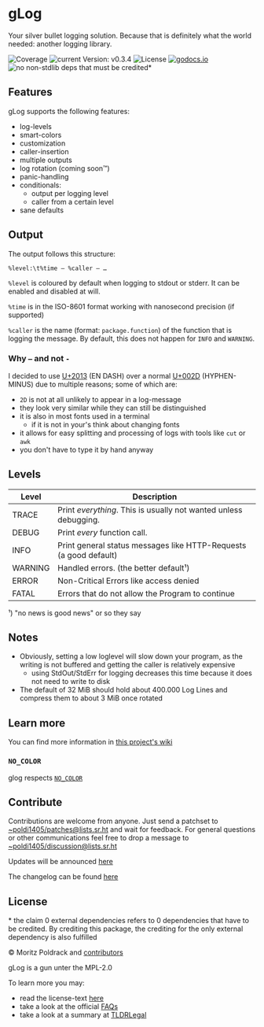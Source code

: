 # gLog

Your silver bullet logging solution. Because that is definitely what
the world needed: another logging library.

![Coverage](https://img.shields.io/static/v1?label=coverage&message=91%25&color=brightgreen&style=flat-square)
![current Version: v0.3.4](https://img.shields.io/static/v1?label=version&message=0.3.4&color=red&style=flat-square)
![License](https://img.shields.io/static/v1?label=license&message=MPL-2&color=blue&style=flat-square)
[![godocs.io](https://img.shields.io/badge/godoc-reference-blue?style=flat-square)](https://godocs.io/git.sr.ht/~poldi1405/glog)
![no non-stdlib deps that must be credited](https://img.shields.io/badge/external_dependencies-0-green?style=flat-square)\*

## Features

gLog supports the following features:

- log-levels 
- smart-colors
- customization
- caller-insertion
- multiple outputs
- log rotation (coming soon™)
- panic-handling
- conditionals:
	- output per logging level
	- caller from a certain level
- sane defaults

## Output

The output follows this structure:

``` %level:\t%time – %caller – … ```

`%level` is coloured by  default when logging  to stdout  or stderr.
It  can be enabled and disabled at will.

`%time` is in the ISO-8601 format working with nanosecond precision
(if supported)

`%caller` is the  name  (format:  `package.function`)  of  the
function that is logging the message.  By default, this does not
happen for `INFO` and `WARNING`.

### Why `–` and not `-`

I  decided  to  use  [U+2013](https://codepoints.net/U+2013)  (EN
DASH)  over a normal [U+002D](https://codepoints.net/U+002D)
(HYPHEN-MINUS)  due  to multiple reasons; some of which are:

- `2D` is not at all unlikely to appear in a log-message
- they look very similar while they can still be distinguished
- it is also in most fonts used in a terminal
	- if it is not in your's think about changing fonts
- it allows for easy splitting and processing of logs with tools like
  `cut` or `awk`
- you don't have to type it by hand anyway

## Levels

| Level   | Description                                                       |
|---------|-------------------------------------------------------------------|
| TRACE   | Print *everything*. This is usually not wanted unless debugging.  |
| DEBUG   | Print *every* function call.                                      |
| INFO    | Print general status messages like HTTP-Requests (a good default) |
| WARNING | Handled errors. (the better default¹)                             |
| ERROR   | Non-Critical Errors like access denied                            |
| FATAL   | Errors that do not allow the Program to continue                  |

¹) "no news is good news" or so they say

## Notes

- Obviously, setting a low loglevel will slow down your program, as
  the writing is not buffered and getting the caller is relatively
  expensive
	- using StdOut/StdErr for logging decreases this time because
	  it does not need to write to disk
- The default of 32 MiB should hold about 400.000 Log Lines and
  compress them to about 3 MiB once rotated

## Learn more

You can find more information in [this project's
wiki](https://man.sr.ht/~poldi1405/glog/)

### `NO_COLOR`

glog respects [`NO_COLOR`](https://no-color.org)

## Contribute

Contributions are welcome from anyone. Just send a patchset to
[~poldi1405/patches@lists.sr.ht](mailto:~poldi1405/patches@lists.sr.ht)
and wait for feedback. For general questions or other communications
feel free to drop a message to
[~poldi1405/discussion@lists.sr.ht](mailto:~poldi1405/discussion@lists.sr.ht)

Updates will be announced
[here](https://lists.sr.ht/~poldi1405/updates)

The changelog can be found
[here](https://lists.sr.ht/~poldi1405/updates?search=%5Bglog%5D)

## License

\* the claim 0 external dependencies refers to 0 dependencies that
   have to be credited. By crediting this package, the crediting for the
   only external dependency is also fulfilled

&copy; Moritz Poldrack and [contributors](CONTRIBUTORS.md)

gLog is a gun unter the MPL-2.0

To learn more you may:
- read the license-text [here](https://www.mozilla.org/en-US/MPL/2.0/)
- take a look at the official
  [FAQs](https://www.mozilla.org/en-US/MPL/2.0/FAQ/)
- take a look at a summary at
  [TLDRLegal](https://www.tldrlegal.com/l/mpl-2.0)
